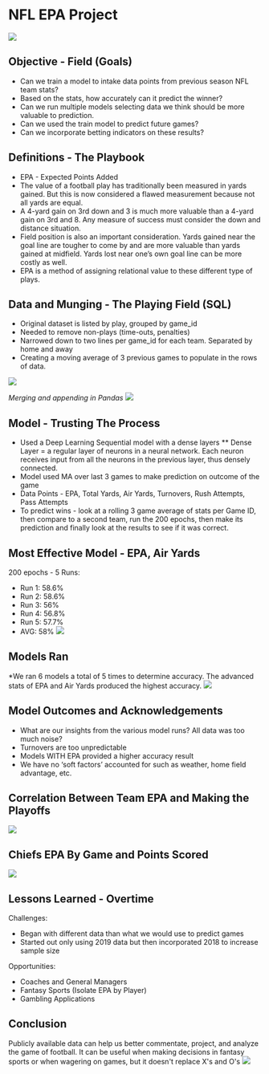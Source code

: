 # NFL EPA Project

![](Images/champions.jpg)

## Objective - Field (Goals)
* Can we train a model to intake data points from previous season NFL team stats?
* Based on the stats, how accurately can it predict the winner?
* Can we run multiple models selecting data we think should be more valuable to prediction.
* Can we used the train model to predict future games?
* Can we incorporate betting indicators on these results?

## Definitions - The Playbook
* EPA - Expected Points Added
* The value of a football play has traditionally been measured in yards gained.  But this is now considered a flawed measurement because not all yards are equal. 
* A 4-yard gain on 3rd down and 3 is much more valuable than a 4-yard gain on 3rd and 8. Any measure of success must consider the down and distance situation.
* Field position is also an important consideration. Yards gained near the goal line are tougher to come by and are more valuable than yards gained at midfield. Yards lost near one’s own goal line can be more costly as well.
* EPA is a method of assigning relational value to these different type of plays.

## Data and Munging - The Playing Field (SQL)
* Original dataset is listed by play, grouped by game_id
* Needed to remove non-plays (time-outs, penalties)
* Narrowed down to two lines per game_id for each team. Separated by home and away
* Creating a moving average of 3 previous games to populate in the rows of data. 

![](Images/SQL.png)

*Merging and appending in Pandas*
![](Images/pandas.png)

## Model - Trusting The Process
* Used a Deep Learning Sequential model with a dense layers
** Dense Layer = a regular layer of neurons in a neural network. Each neuron receives input from all the neurons in the previous layer, thus densely connected.
* Model used MA over last 3 games to make prediction on outcome of the game
* Data Points - EPA, Total Yards, Air Yards, Turnovers, Rush Attempts, Pass Attempts
* To predict wins - look at a rolling 3 game average of stats per Game ID, then compare to a second team, run the 200 epochs, then make its prediction and finally look at the results to see if it was correct.

## Most Effective Model - EPA, Air Yards
200 epochs - 5 Runs: 
* Run 1: 58.6%
* Run 2: 58.6%
* Run 3: 56%
* Run 4: 56.8%
* Run 5: 57.7%
* AVG: 58%
![](Images/effmodel.png)

## Models Ran
*We ran 6 models a total of 5 times to determine accuracy. The advanced stats of EPA and Air Yards produced the highest accuracy.
![](Images/teamtotalEPA.png)

## Model Outcomes and Acknowledgements
* What are our insights from the various model runs?  All data was too much noise?  
* Turnovers are too unpredictable
* Models WITH EPA provided a higher accuracy result
* We have no ‘soft factors’ accounted for such as weather, home field advantage, etc.

## Correlation Between Team EPA and Making the Playoffs
![](Images/AllTeamsEPA.png)

## Chiefs EPA By Game and Points Scored
![](Images/ChiefsEPAByGame.png)

## Lessons Learned - Overtime
Challenges:
* Began with different data than what we would use to predict games
* Started out only using 2019 data but then incorporated 2018 to increase sample size

Opportunities:
* Coaches and General Managers
* Fantasy Sports (Isolate EPA by Player)
* Gambling Applications

## Conclusion
Publicly available data can help us better commentate, project, and analyze the game of football. It can be useful when making decisions in fantasy sports or when wagering on games, but it doesn't replace X's and O's
![](Images/TurningPoint.png)

